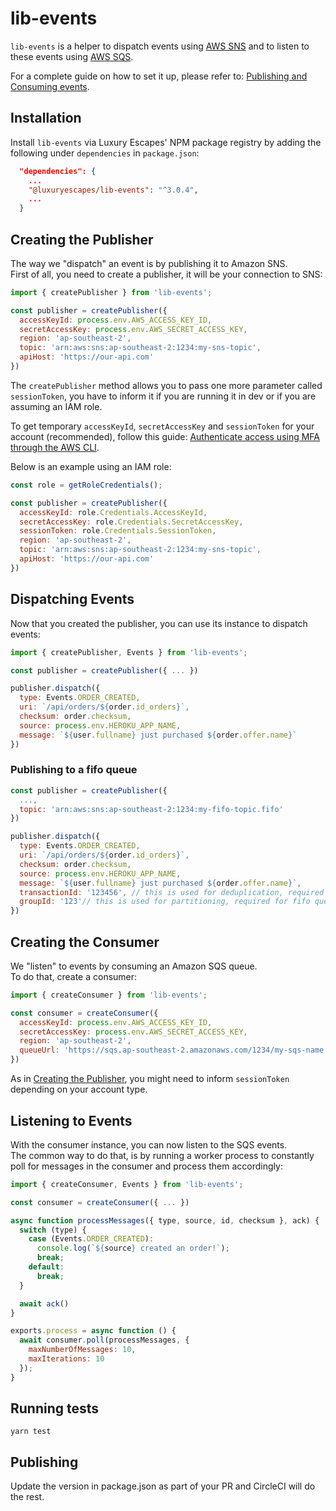 # lib-events

`lib-events` is a helper to dispatch events using [AWS SNS](https://docs.aws.amazon.com/sns/latest/dg/welcome.html) and to listen to these events using [AWS SQS](https://docs.aws.amazon.com/AWSSimpleQueueService/latest/SQSDeveloperGuide/welcome.html).

For a complete guide on how to set it up, please refer to: [Publishing and Consuming events](https://aussiecommerce.atlassian.net/wiki/spaces/TEC/pages/1799487497/Publishing+and+Consuming+events).

## Installation

Install `lib-events` via Luxury Escapes' NPM package registry by adding the following under `dependencies` in `package.json`:

```json
  "dependencies": {
    ...
    "@luxuryescapes/lib-events": "^3.0.4",
    ...
  }
```

## Creating the Publisher

The way we "dispatch" an event is by publishing it to Amazon SNS.<br />
First of all, you need to create a publisher, it will be your connection to SNS:

```js
import { createPublisher } from 'lib-events';

const publisher = createPublisher({
  accessKeyId: process.env.AWS_ACCESS_KEY_ID,
  secretAccessKey: process.env.AWS_SECRET_ACCESS_KEY,
  region: 'ap-southeast-2',
  topic: 'arn:aws:sns:ap-southeast-2:1234:my-sns-topic',
  apiHost: 'https://our-api.com'
})
```

The `createPublisher` method allows you to pass one more parameter called `sessionToken`, you have to inform it if you are running it in dev or if you are assuming an IAM role.

To get temporary `accessKeyId`, `secretAccessKey` and `sessionToken` for your account (recommended), follow this guide: [Authenticate access using MFA through the AWS CLI](https://aws.amazon.com/premiumsupport/knowledge-center/authenticate-mfa-cli/).

Below is an example using an IAM role:

```js
const role = getRoleCredentials();

const publisher = createPublisher({
  accessKeyId: role.Credentials.AccessKeyId,
  secretAccessKey: role.Credentials.SecretAccessKey,
  sessionToken: role.Credentials.SessionToken,
  region: 'ap-southeast-2',
  topic: 'arn:aws:sns:ap-southeast-2:1234:my-sns-topic',
  apiHost: 'https://our-api.com'
})
```

## Dispatching Events

Now that you created the publisher, you can use its instance to dispatch events:

```js
import { createPublisher, Events } from 'lib-events';

const publisher = createPublisher({ ... })

publisher.dispatch({
  type: Events.ORDER_CREATED,
  uri: `/api/orders/${order.id_orders}`,
  checksum: order.checksum,
  source: process.env.HEROKU_APP_NAME,
  message: `${user.fullname} just purchased ${order.offer.name}`
})
```

### Publishing to a fifo queue

```js
const publisher = createPublisher({
  ...,
  topic: 'arn:aws:sns:ap-southeast-2:1234:my-fifo-topic.fifo'
})

publisher.dispatch({
  type: Events.ORDER_CREATED,
  uri: `/api/orders/${order.id_orders}`,
  checksum: order.checksum,
  source: process.env.HEROKU_APP_NAME,
  message: `${user.fullname} just purchased ${order.offer.name}`,
  transactionId: '123456', // this is used for deduplication, required for fifo queues
  groupId: '123'// this is used for partitioning, required for fifo queues
})
```

## Creating the Consumer

We "listen" to events by consuming an Amazon SQS queue.<br />
To do that, create a consumer:

```js
import { createConsumer } from 'lib-events';

const consumer = createConsumer({
  accessKeyId: process.env.AWS_ACCESS_KEY_ID,
  secretAccessKey: process.env.AWS_SECRET_ACCESS_KEY,
  region: 'ap-southeast-2',
  queueUrl: 'https://sqs.ap-southeast-2.amazonaws.com/1234/my-sqs-name'
})
```

As in [Creating the Publisher](#creating-the-publisher), you might need to inform `sessionToken` depending on your account type.

## Listening to Events

With the consumer instance, you can now listen to the SQS events.<br />
The common way to do that, is by running a worker process to constantly poll for messages in the consumer and process them accordingly:

```js
import { createConsumer, Events } from 'lib-events';

const consumer = createConsumer({ ... })

async function processMessages({ type, source, id, checksum }, ack) {
  switch (type) {
    case (Events.ORDER_CREATED):
      console.log(`${source} created an order!`);
      break;
    default:
      break;
  }

  await ack()
}

exports.process = async function () {
  await consumer.poll(processMessages, {
    maxNumberOfMessages: 10,
    maxIterations: 10
  });
}
```

## Running tests

```
yarn test
```

## Publishing

Update the version in package.json as part of your PR and CircleCI will do the rest.


